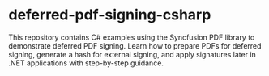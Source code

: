 # deferred-pdf-signing-csharp
This repository contains C# examples using the Syncfusion PDF library to demonstrate deferred PDF signing. Learn how to prepare PDFs for deferred signing, generate a hash for external signing, and apply signatures later in .NET applications with step-by-step guidance.
